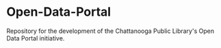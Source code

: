 Open-Data-Portal
================

Repository for the development of the Chattanooga Public Library's Open Data Portal initiative.
